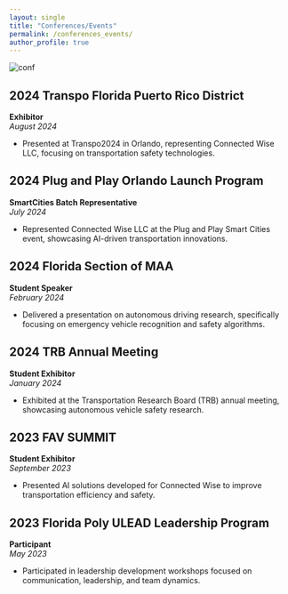 ```yaml
---
layout: single
title: "Conferences/Events"
permalink: /conferences_events/
author_profile: true
---
```


![conf](https://vefaayyildiz.github.io/images/conf.png)  

## 2024 Transpo Florida Puerto Rico District  
**Exhibitor**  
*August 2024*

- Presented at Transpo2024 in Orlando, representing Connected Wise LLC, focusing on transportation safety technologies.

## 2024 Plug and Play Orlando Launch Program  
**SmartCities Batch Representative**  
*July 2024*

- Represented Connected Wise LLC at the Plug and Play Smart Cities event, showcasing AI-driven transportation innovations.

## 2024 Florida Section of MAA  
**Student Speaker**  
*February 2024*

- Delivered a presentation on autonomous driving research, specifically focusing on emergency vehicle recognition and safety algorithms.

## 2024 TRB Annual Meeting  
**Student Exhibitor**  
*January 2024*

- Exhibited at the Transportation Research Board (TRB) annual meeting, showcasing autonomous vehicle safety research.

## 2023 FAV SUMMIT  
**Student Exhibitor**  
*September 2023*

- Presented AI solutions developed for Connected Wise to improve transportation efficiency and safety.

## 2023 Florida Poly ULEAD Leadership Program  
**Participant**  
*May 2023*

- Participated in leadership development workshops focused on communication, leadership, and team dynamics.
